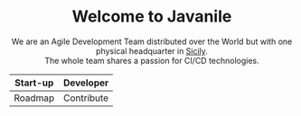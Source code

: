<div align="center">

# Welcome to Javanile

We are an Agile Development Team distributed over the World but with one physical headquarter in [Sicily](https://en.wikipedia.org/wiki/Sicily).  
The whole team shares a passion for CI/CD technologies.

| Start-up | Developer |
| :------: | :-------: |
| Roadmap  | Contribute |

</div>

